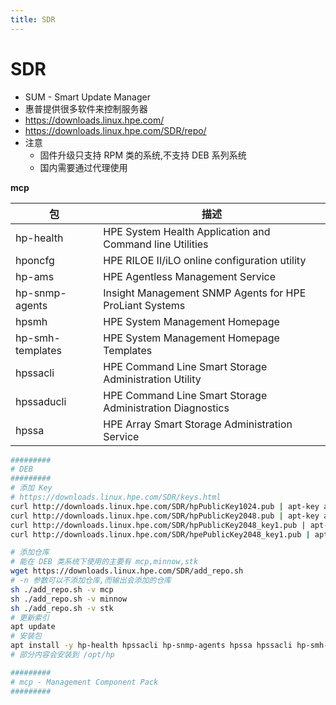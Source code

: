 ```yaml
---
title: SDR
---
```


# SDR

- SUM - Smart Update Manager
- 惠普提供很多软件来控制服务器
- https://downloads.linux.hpe.com/
- https://downloads.linux.hpe.com/SDR/repo/
- 注意
  - 固件升级只支持 RPM 类的系统,不支持 DEB 系列系统
  - 国内需要通过代理使用

**mcp**

| 包               | 描述                                                      |
| ---------------- | --------------------------------------------------------- |
| hp-health        | HPE System Health Application and Command line Utilities  |
| hponcfg          | HPE RILOE II/iLO online configuration utility             |
| hp-ams           | HPE Agentless Management Service                          |
| hp-snmp-agents   | Insight Management SNMP Agents for HPE ProLiant Systems   |
| hpsmh            | HPE System Management Homepage                            |
| hp-smh-templates | HPE System Management Homepage Templates                  |
| hpssacli         | HPE Command Line Smart Storage Administration Utility     |
| hpssaducli       | HPE Command Line Smart Storage Administration Diagnostics |
| hpssa            | HPE Array Smart Storage Administration Service            |

```bash
#########
# DEB
#########
# 添加 Key
# https://downloads.linux.hpe.com/SDR/keys.html
curl http://downloads.linux.hpe.com/SDR/hpPublicKey1024.pub | apt-key add -
curl http://downloads.linux.hpe.com/SDR/hpPublicKey2048.pub | apt-key add -
curl http://downloads.linux.hpe.com/SDR/hpPublicKey2048_key1.pub | apt-key add -
curl http://downloads.linux.hpe.com/SDR/hpePublicKey2048_key1.pub | apt-key add -

# 添加仓库
# 能在 DEB 类系统下使用的主要有 mcp,minnow,stk
wget https://downloads.linux.hpe.com/SDR/add_repo.sh
# -n 参数可以不添加仓库,而输出会添加的仓库
sh ./add_repo.sh -v mcp
sh ./add_repo.sh -v minnow
sh ./add_repo.sh -v stk
# 更新索引
apt update
# 安装包
apt install -y hp-health hpssacli hp-snmp-agents hpssa hpssacli hp-smh-templates hpsmh hponcfg
# 部分内容会安装到 /opt/hp

#########
# mcp - Management Component Pack
#########
```


